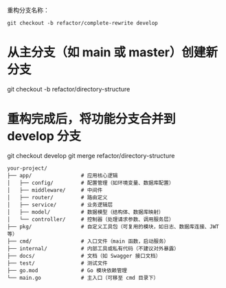 

重构分支名称：
```shell
git checkout -b refactor/complete-rewrite develop
```


# 从主分支（如 main 或 master）创建新分支
git checkout -b refactor/directory-structure

# 重构完成后，将功能分支合并到 develop 分支
git checkout develop
git merge refactor/directory-structure


```
your-project/
├── app/                # 应用核心逻辑
│   ├── config/         # 配置管理（如环境变量、数据库配置）
│   ├── middleware/     # 中间件
│   ├── router/         # 路由定义
│   ├── service/        # 业务逻辑层
│   ├── model/          # 数据模型（结构体、数据库映射）
│   └── controller/     # 控制器（处理请求参数、调用服务层）
├── pkg/                # 自定义工具包（可复用的模块，如日志、数据库连接、JWT 等）
├── cmd/                # 入口文件（main 函数，启动服务）
├── internal/           # 内部工具或私有代码（不建议对外暴露）
├── docs/               # 文档（如 Swagger 接口文档）
├── test/               # 测试文件
├── go.mod              # Go 模块依赖管理
└── main.go             # 主入口（可移至 cmd 目录下）
```
